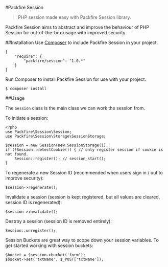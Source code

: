 #Packfire Session
>PHP session made easy with Packfire Session library.

Packfire Session aims to abstract and improve the behaviour of PHP Session for out-of-the-box usage with improved security.

##Installation
Use [Composer](https://getcomposer.org/) to include Packfire Session in your project.

    {
        "require": {
			"packfire/session": "1.0.*"
		}
	}

Run Composer to install Packfire Session for use with your project.

    $ composer install

##Usage

The `Session` class is the main class we can work the session from.

To initiate a session:

	<?php
	use Packfire\Session\Session;
	use Packfire\Session\Storage\SessionStorage;

	$session = new Session(new SessionStorage());
	if (!Session::detectCookie()) { // only register session if cookie is not found.
		Session::register(); // session_start();
	}

To regenerate a new Session ID (recommended when users sign in / out to improve security):

	$session->regenerate();

Invalidate a session (session is kept registered, but all values are cleared, session ID is regenerated):

	$session->invalidate();

Destroy a session (session ID is removed entirely):

	Session::unregister();

Session Buckets are great way to scope down your session variables. To get started working with session buckets:

	$bucket = $session->bucket('form');
	$bucket->set('txtName', $_POST['txtName']);


	